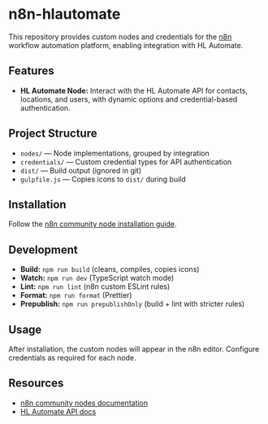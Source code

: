 # n8n-hlautomate

This repository provides custom nodes and credentials for the [n8n](https://n8n.io/) workflow automation platform, enabling integration with HL Automate.

## Features
- **HL Automate Node:** Interact with the HL Automate API for contacts, locations, and users, with dynamic options and credential-based authentication.

## Project Structure
- `nodes/` — Node implementations, grouped by integration
- `credentials/` — Custom credential types for API authentication
- `dist/` — Build output (ignored in git)
- `gulpfile.js` — Copies icons to `dist/` during build

## Installation
Follow the [n8n community node installation guide](https://docs.n8n.io/integrations/community-nodes/installation/).

## Development
- **Build:** `npm run build` (cleans, compiles, copies icons)
- **Watch:** `npm run dev` (TypeScript watch mode)
- **Lint:** `npm run lint` (n8n custom ESLint rules)
- **Format:** `npm run format` (Prettier)
- **Prepublish:** `npm run prepublishOnly` (build + lint with stricter rules)

## Usage
After installation, the custom nodes will appear in the n8n editor. Configure credentials as required for each node.

## Resources
- [n8n community nodes documentation](https://docs.n8n.io/integrations/#community-nodes)
- [HL Automate API docs](https://hlautomate.com/docs)



